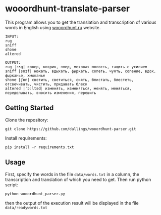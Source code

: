 # wooordhunt-translate-parser

This program allows you to get the translation and transcription of various words in English using [wooordhunt.ru](https://wooordhunt.ru) website.

```
INPUT:
rug
sniff
shone
altered

OUTPUT:
rug |rʌɡ| ковер, коврик, плед, меховая полость, тащить с усилием
sniff |snɪf| нюхать, вдыхать, фыркать, сопеть, чуять, сопение, вдох, фырканье, хмыканье
shone |ʃɒn| светить, светиться, сиять, блистать, блестеть, отсвечивать, чистить, придавать блеск
altered |ˈɔːltəd| изменять, изменяться, менять, меняться, переделывать, вносить изменения, перешить
```

## Getting Started

Clone the repository:

```
git clone https://github.com/dallings/wooordhunt-parser.git
```

Install requirements:

```
pip install -r requirements.txt
```

## Usage

First, specify the words in the file `data/words.txt` in a column, the transcription and translation of which you need to get. Then run python script:

```
python wooordhunt_parser.py
```

then the output of the execution result will be displayed in the file `data/readywords.txt`